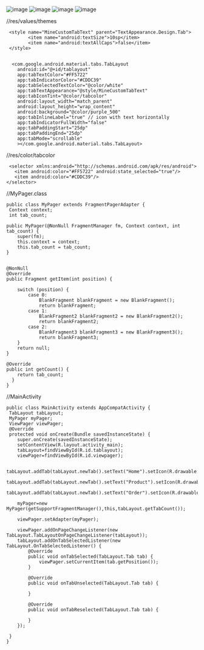 ![image](https://user-images.githubusercontent.com/60017090/137490727-b4ac0596-f52f-44b5-938e-1c4dda5c2efd.png)
![image](https://user-images.githubusercontent.com/60017090/137615226-f6e0c07b-1ced-4c2b-9739-b463f5877c8c.png)
![image](https://user-images.githubusercontent.com/60017090/137674085-e6245055-65fb-402a-b76b-9b4e476662ef.png)
![image](https://user-images.githubusercontent.com/60017090/137707940-78f42233-7757-4e66-adf2-ff5f62508205.png)







      
      
      
//res/values/themes      
       
     <style name="MineCustomTabText" parent="TextAppearance.Design.Tab">
            <item name="android:textSize">10sp</item>
            <item name="android:textAllCaps">false</item>
     </style>


      <com.google.android.material.tabs.TabLayout
        android:id="@+id/tablayout"
        app:tabTextColor="#FF5722"
        app:tabIndicatorColor="#CDDC39"
        app:tabSelectedTextColor="@color/white"
        app:tabTextAppearance="@style/MineCustomTabText"
        app:tabIconTint="@color/tabcolor"
        android:layout_width="match_parent"
        android:layout_height="wrap_content"
        android:background="@color/purple_500"
        app:tabInlineLabel="true" // icon with text horizontally
        app:tabIndicatorFullWidth="false"
        app:tabPaddingStart="25dp"
        app:tabPaddingEnd="25dp"
        app:tabMode="scrollable"
        ></com.google.android.material.tabs.TabLayout>
        
<!--    app:tabIndicator="@drawable/tab_indicator"-->
 
 
 //res/color/tabcolor
 
     <selector xmlns:android="http://schemas.android.com/apk/res/android">
       <item android:color="#FF5722" android:state_selected="true"/>
       <item android:color="#CDDC39"/>
    </selector>
    
    
    
    
 //MyPager.class
 
 
    public class MyPager extends FragmentPagerAdapter {
     Context context;
     int tab_count;

    public MyPager(@NonNull FragmentManager fm, Context context, int tab_count) {
        super(fm);
        this.context = context;
        this.tab_count = tab_count;
    }


    @NonNull
    @Override
    public Fragment getItem(int position) {

        switch (position) {
            case 0:
                BlankFragment blankFragment = new BlankFragment();
                return blankFragment;
            case 1:
                BlankFragment2 blankFragment2 = new BlankFragment2();
                return blankFragment2;
            case 2:
                BlankFragment3 blankFragment3 = new BlankFragment3();
                return blankFragment3;
        }
        return null;
    }

    @Override
    public int getCount() {
        return tab_count;
      }
    }
    
//MainActivity

    public class MainActivity extends AppCompatActivity {
     TabLayout tabLayout;
     MyPager myPager;
     ViewPager viewPager;
     @Override
     protected void onCreate(Bundle savedInstanceState) {
        super.onCreate(savedInstanceState);
        setContentView(R.layout.activity_main);
        tabLayout=findViewById(R.id.tablayout);
        viewPager=findViewById(R.id.viewpager);

        tabLayout.addTab(tabLayout.newTab().setText("Home").setIcon(R.drawable.ic_baseline_home_24));
        tabLayout.addTab(tabLayout.newTab().setText("Product").setIcon(R.drawable.ic_baseline_backup_24));
        tabLayout.addTab(tabLayout.newTab().setText("Order").setIcon(R.drawable.ic_baseline_favorite_border_24));

        myPager=new MyPager(getSupportFragmentManager(),this,tabLayout.getTabCount());

        viewPager.setAdapter(myPager);

        viewPager.addOnPageChangeListener(new TabLayout.TabLayoutOnPageChangeListener(tabLayout));
        tabLayout.addOnTabSelectedListener(new TabLayout.OnTabSelectedListener() {
            @Override
            public void onTabSelected(TabLayout.Tab tab) {
                viewPager.setCurrentItem(tab.getPosition());
            }

            @Override
            public void onTabUnselected(TabLayout.Tab tab) {

            }

            @Override
            public void onTabReselected(TabLayout.Tab tab) {

            }
        });

     }
    }


